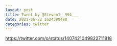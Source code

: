 ```yaml
--- 
layout: post 
title: Tweet by @Steven1__994___ 
date: 2021-06-22 1624390488 
categories: twitter 
--- 
```

https://twitter.com/o/status/1407421049822711818